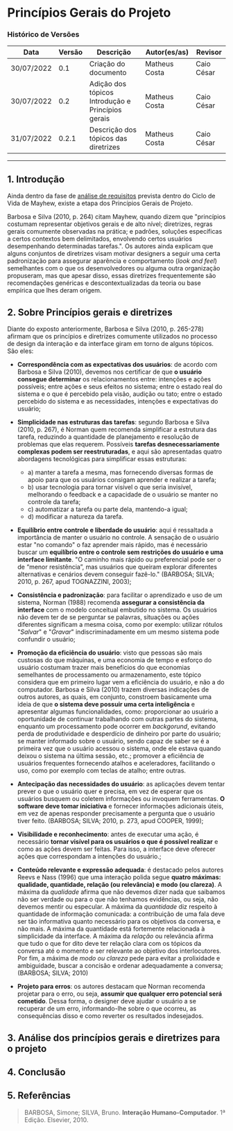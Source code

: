 # Princípios Gerais do Projeto

### Histórico de Versões

**Data** | **Versão** | **Descrição** | **Autor(es/as)** | **Revisor**
--- | --- | --- | --- | ---
30/07/2022 | 0.1 | Criação do documento | Matheus Costa | Caio César
30/07/2022 | 0.2 | Adição dos tópicos Introdução e Princípios gerais | Matheus Costa | Caio César
31/07/2022 | 0.2.1 | Descrição dos tópicos das diretrizes | Matheus Costa | Caio César

***


## 1. Introdução

Ainda dentro da fase de [análise de requisitos](../planejamento/processo-de-design.md) prevista dentro do Ciclo de Vida de Mayhew, existe a etapa dos Princípios Gerais de Projeto.

Barbosa e Silva (2010, p. 264) citam Mayhew, quando dizem que "princípios costumam representar objetivos gerais e de alto nível; diretrizes, regras gerais comumente observadas na prática; e padrões, soluções específicas a certos contextos bem delimitados, envolvendo certos usuários desempenhando determinadas tarefas.". Os autores ainda explicam que alguns conjuntos de diretrizes visam motivar designers a seguir uma certa padronização para assegurar aparência e comportamento (_look and feel_) semelhantes
com o que os desenvolvedores ou alguma outra organização propuseram, mas que apesar disso, essas diretrizes frequentemente são recomendações genéricas e descontextualizadas da teoria ou base empírica que lhes deram origem.

## 2. Sobre Princípios gerais e diretrizes

Diante do exposto anteriormente, Barbosa e Silva (2010, p. 265-278) afirmam que os princípios e diretrizes comumente utilizados no processo de design da interação e da interface giram em torno de alguns tópicos. São eles:

- **Correspondência com as expectativas dos usuários**: de acordo com Barbosa e Silva (2010), devemos nos certificar de que **o usuário consegue determinar** os relacionamentos entre: intenções e ações possíveis; entre ações e seus efeitos no sistema; entre o estado real do sistema e o que é percebido pela visão, audição ou tato; entre o estado percebido do sistema e as necessidades, intenções e expectativas do usuário;

- **Simplicidade nas estruturas das tarefas**: segundo Barbosa e Silva (2010, p. 267), é Norman quem recomenda simplificar a estrutura das tarefa, reduzindo a quantidade de planejamento e resolução de problemas que elas requerem. Possíveis **tarefas desnecessariamente complexas podem ser reestruturadas**, e aqui são apresentadas quatro abordagens tecnológicas para simplificar essas estruturas:
    
    - a) manter a tarefa a mesma, mas fornecendo diversas formas de apoio para que os usuários consigam aprender e realizar a tarefa;
    - b) usar tecnologia para tornar visível o que seria invisível, melhorando o feedback e a capacidade de o usuário se manter no controle da tarefa; 
    - c) automatizar a tarefa ou parte dela, mantendo-a igual; 
    - d) modificar a natureza da tarefa.

- **Equilíbrio entre controle e liberdade do usuário**: aqui é ressaltada a importância de manter o usuário no controle. A sensação de o usuário estar "no comando" o faz aprender mais rápido, mas é necessário buscar um **equilíbrio entre o controle sem restrições do usuário e uma interface limitante**. "O caminho mais rápido ou preferencial pode ser o de “menor resistência”, mas usuários que queiram explorar diferentes alternativas e cenários devem conseguir fazê-lo." (BARBOSA; SILVA; 2010, p. 267, apud TOGNAZZINI, 2003);

- **Consistência e padronização**: para facilitar o aprendizado e uso de um sistema, Norman (1988) recomenda **assegurar a consistência da interface** com o modelo conceitual embutido no sistema. Os usuários não devem ter de se perguntar se palavras, situações ou ações diferentes significam a mesma coisa, como por exemplo: utilizar rótulos "_Salvar_" e "_Gravar_" indiscriminadamente em um mesmo sistema pode confundir o usuário;

- **Promoção da eficiência do usuário**: visto que pessoas são mais custosas do que máquinas, e uma economia de tempo e esforço do usuário costumam trazer mais benefícios do que economias semelhantes de processamento ou armazenamento, este tópico considera que em primeiro lugar vem a eficiência do usuário, e não a do computador. Barbosa e Silva (2010) trazem diversas indicações de outros autores, as quais, em conjunto, constroem basicamente uma ideia de que **o sistema deve possuir uma certa inteligência** e apresentar algumas funcionalidades, como: proporcionar ao usuário a oportunidade de continuar trabalhando com outras partes do sistema, enquanto um processamento pode ocorrer em _backgorund_, evitando perda de produtividade e desperdício de dinheiro por parte do usuário; se manter informado sobre o usuário, sendo capaz de saber se é a primeira vez que o usuário acessou o sistema, onde ele estava quando deixou o sistema na última sessão, etc.; promover a eficiência de usuários frequentes fornecendo atalhos e aceleradores, facilitando o uso, como por exemplo com teclas de atalho; entre outras.

- **Antecipação das necessidades do usuário**: as aplicações devem tentar prever o que o usuário quer e precisa, em vez de esperar que os usuários busquem ou coletem informações ou invoquem ferramentas. **O software deve tomar iniciativa** e fornecer informações adicionais úteis, em vez de apenas responder precisamente a pergunta que o usuário tiver feito. (BARBOSA; SILVA; 2010, p. 273, apud COOPER, 1999);

- **Visibilidade e reconhecimento**: antes de executar uma ação, é necessário **tornar visível para os usuários o que é possível realizar** e como as ações devem ser feitas. Para isso, a interface deve oferecer ações que correspondam a intenções do usuário.;

- **Conteúdo relevante e expressão adequada**: é destacado pelos autores Reevs e Nass (1996) que uma interação polida segue **quatro máximas: qualidade, quantidade, relação (ou relevância) e modo (ou clareza)**. A máxima da *qualidade* afirma que não devemos dizer nada que saibamos não ser verdade ou para o que não tenhamos evidências, ou seja, não devemos mentir ou especular. A máxima da *quantidade* diz respeito à quantidade de informação comunicada: a contribuição de uma fala deve ser tão informativa quanto necessário para os objetivos da conversa, e não mais. A máxima da quantidade está fortemente relacionada à simplicidade da interface. A máxima da *relação* ou relevância afirma que tudo o que for dito deve ter relação clara com os tópicos da conversa até o momento e ser relevante ao objetivo dos interlocutores. Por fim, a máxima de *modo ou clareza* pede para evitar a prolixidade e ambiguidade, buscar a concisão e ordenar adequadamente a conversa; (BARBOSA; SILVA; 2010)

- **Projeto para erros**: os autores destacam que Norman recomenda projetar para o erro, ou seja, **assumir que qualquer erro potencial será cometido**. Dessa forma, o designer deve ajudar o usuário a se recuperar de um erro, informando-lhe sobre o que ocorreu, as consequências disso e como reverter os resultados indesejados.


## 3. Análise dos princípios gerais e diretrizes para o projeto

## 4. Conclusão

## 5. Referências
> BARBOSA, Simone; SILVA, Bruno. **Interação Humano-Computador**. 1ª Edição. Elsevier, 2010.
